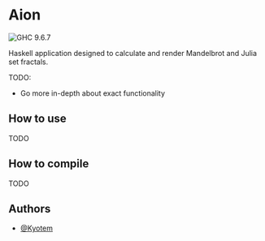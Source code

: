 # Aion
![GHC 9.6.7](https://img.shields.io/badge/GHC-9.6.7-5e5086)

Haskell application designed to calculate and render Mandelbrot and Julia set fractals.

TODO:
- Go more in-depth about exact functionality

## How to use
TODO

## How to compile
TODO


## Authors

- [@Kyotem](https://github.com/Kyotem/)

